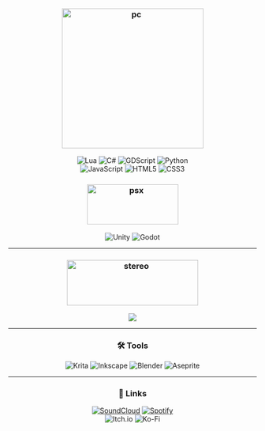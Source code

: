<h3 align="center"> <img width="287" height="283" alt="pc" src="https://github.com/user-attachments/assets/c8dc7e13-dce8-47bd-b84d-4de91911ba19" /></h3>
<div align="center">

![Lua](https://img.shields.io/badge/lua-%232C2D72.svg?style=for-the-badge&logo=lua&logoColor=white)
![C#](https://img.shields.io/badge/c%23-%23239120.svg?style=for-the-badge&logo=csharp&logoColor=white)
![GDScript](https://img.shields.io/badge/GDScript-%2374267B.svg?style=for-the-badge&logo=godotengine&logoColor=white)
![Python](https://img.shields.io/badge/python-3670A0?style=for-the-badge&logo=python&logoColor=ffdd54)  
![JavaScript](https://img.shields.io/badge/javascript-%23323330.svg?style=for-the-badge&logo=javascript&logoColor=%23F7DF1E)
![HTML5](https://img.shields.io/badge/html5-%23E34F26.svg?style=for-the-badge&logo=html5&logoColor=white)
![CSS3](https://img.shields.io/badge/css3-%231572B6.svg?style=for-the-badge&logo=css3&logoColor=white)

</div>



<h3 align="center"><img width="185" height="81" alt="psx" src="https://github.com/user-attachments/assets/6e7e0eb6-0197-4cfc-8a54-c7c8b3ddb5e4" />
</h3>
<div align="center">

![Unity](https://img.shields.io/badge/unity-%23000000.svg?style=for-the-badge&logo=unity&logoColor=white)
![Godot](https://img.shields.io/badge/Godot-%231B1F23.svg?style=for-the-badge&logo=godot-engine&logoColor=white)

</div>

---
<h3 align="center"> <img width="266" height="92" alt="stereo" src="https://github.com/user-attachments/assets/7f30a887-125f-44c4-87b9-78eef34e5c56" />
</h3>


<div align="center">
  <a href="https://github.com/kittinan/spotify-github-profile">
    <img src="https://spotify-github-profile.kittinanx.com/api/view?uid=316ytelpi2eb2ap5f53a3fihjfdq&cover_image=true&theme=novatorem&show_offline=false&background_color=121212&interchange=false"/>
  </a>
</div>


---

<h3 align="center">🛠️ Tools</h3>
<div align="center">

![Krita](https://img.shields.io/badge/Krita-203759?style=for-the-badge&logo=krita&logoColor=EEF37B)
![Inkscape](https://img.shields.io/badge/Inkscape-e0e0e0?style=for-the-badge&logo=inkscape&logoColor=080A13)
![Blender](https://img.shields.io/badge/blender-%23F5792A.svg?style=for-the-badge&logo=blender&logoColor=white)
![Aseprite](https://img.shields.io/badge/Aseprite-7D929E?style=for-the-badge&logo=Aseprite&logoColor=white)

</div>

---

<h3 align="center">🔗 Links</h3>
<div align="center">

[![SoundCloud](https://img.shields.io/badge/SoundCloud-FF5500?style=for-the-badge&logo=soundcloud&logoColor=white)](https://soundcloud.com/vetkat)
[![Spotify](https://img.shields.io/badge/Spotify-1DB954?style=for-the-badge&logo=spotify&logoColor=white)](https://open.spotify.com/user/yourusername)  
![Itch.io](https://img.shields.io/badge/Itch-%23FF0B34.svg?style=for-the-badge&logo=Itch.io&logoColor=white)
![Ko-Fi](https://img.shields.io/badge/Ko--fi-F16061?style=for-the-badge&logo=ko-fi&logoColor=white)

</div>
